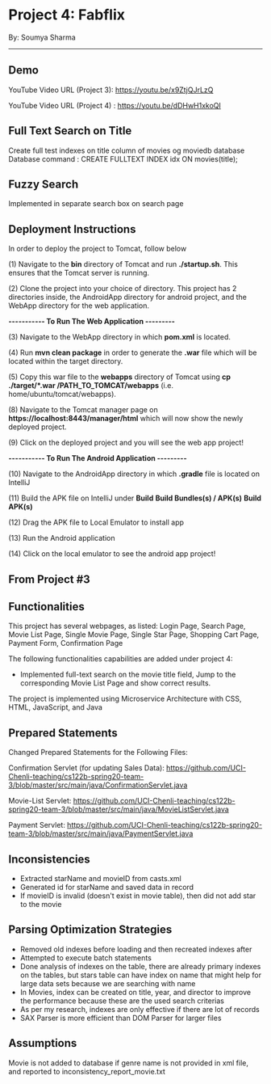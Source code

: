 # Project 4: Fabflix
By: Soumya Sharma
___

## Demo
YouTube Video URL (Project 3): https://youtu.be/x9ZtjQJrLzQ

YouTube Video URL (Project 4) : https://youtu.be/dDHwH1xkoQI


## Full Text Search on Title
Create full test indexes on title column of movies og moviedb database
Database command : CREATE FULLTEXT INDEX idx ON movies(title);

## Fuzzy Search
Implemented in separate search box on search page


## Deployment Instructions
In order to deploy the project to Tomcat, follow below 

(1) Navigate to the **bin** directory of Tomcat and run **./startup.sh**. 
This ensures that the Tomcat server is running. 

(2) Clone the project into your choice of directory. 
This project has 2 directories inside, the AndroidApp directory for android project, and the 
WebApp directory for the web application. 

**----------- To Run The Web Application ---------**

(3) Navigate to the WebApp directory in which **pom.xml** is located. 

(4) Run **mvn clean package** in order to generate the **.war** file which will be located within the target directory. 

(5) Copy this war file to the **webapps** directory of Tomcat using 
**cp ./target/*.war /PATH_TO_TOMCAT/webapps** (i.e. home/ubuntu/tomcat/webapps).



(8) Navigate to the Tomcat manager page on **https://localhost:8443/manager/html** 
which will now show the newly deployed project. 

(9) Click on the deployed project and you will see the web app project! 


**----------- To Run The Android Application ---------**

(10) Navigate to the AndroidApp directory in which **.gradle** file is located on IntelliJ

(11) Build the APK file on IntelliJ under **Build** **Build Bundles(s) / APK(s)** **Build APK(s)**

(12) Drag the APK file to Local Emulator to install app

(13) Run the Android application

(14) Click on the local emulator to see the android app project!


## From Project #3

## Functionalities
This project has several webpages, as listed: Login Page, Search Page, Movie List Page, Single Movie Page, Single Star Page, Shopping Cart Page, Payment Form, Confirmation Page 

The following functionalities capabilities are added under project 4:
- Implemented full-text search on the movie title field, Jump to the corresponding Movie List Page and show correct results.

The project is implemented using Microservice Architecture with CSS, HTML, JavaScript, and Java



## Prepared Statements
Changed Prepared Statements for the Following Files: 

Confirmation Servlet (for updating Sales Data): https://github.com/UCI-Chenli-teaching/cs122b-spring20-team-3/blob/master/src/main/java/ConfirmationServlet.java 

Movie-List Servlet: https://github.com/UCI-Chenli-teaching/cs122b-spring20-team-3/blob/master/src/main/java/MovieListServlet.java

Payment Servlet: https://github.com/UCI-Chenli-teaching/cs122b-spring20-team-3/blob/master/src/main/java/PaymentServlet.java

## Inconsistencies
- Extracted starName and movieID from casts.xml
- Generated id for starName and saved data in record
- If movieID is invalid (doesn't exist in movie table), then did not add star to the movie


## Parsing Optimization Strategies
- Removed old indexes before loading and then recreated indexes after
- Attempted to execute batch statements 
- Done analysis of indexes on the table, there are already primary indexes on the tables, but stars table can have index on name that might help for large data sets because we are searching with name
- In Movies, index can be created on title, year, and director to improve the performance because these are the used search criterias
- As per my research, indexes are only effective if there are lot of records
- SAX Parser is more efficient than DOM Parser for larger files


## Assumptions
Movie is not added to database if genre name is not provided in xml file, and reported to inconsistency_report_movie.txt
